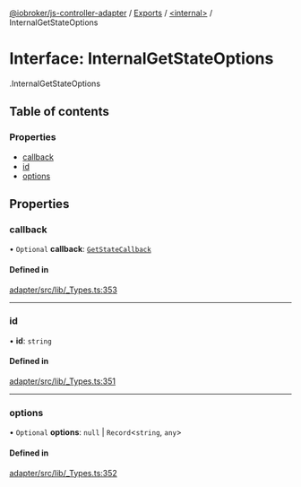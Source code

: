 [@iobroker/js-controller-adapter](../README.md) / [Exports](../modules.md) / [<internal\>](../modules/internal_.md) / InternalGetStateOptions

# Interface: InternalGetStateOptions

[<internal>](../modules/internal_.md).InternalGetStateOptions

## Table of contents

### Properties

- [callback](internal_.InternalGetStateOptions.md#callback)
- [id](internal_.InternalGetStateOptions.md#id)
- [options](internal_.InternalGetStateOptions.md#options)

## Properties

### callback

• `Optional` **callback**: [`GetStateCallback`](../modules/internal_.md#getstatecallback)

#### Defined in

[adapter/src/lib/_Types.ts:353](https://github.com/ioBroker/ioBroker.js-controller/blob/c580eb7e/packages/adapter/src/lib/_Types.ts#L353)

___

### id

• **id**: `string`

#### Defined in

[adapter/src/lib/_Types.ts:351](https://github.com/ioBroker/ioBroker.js-controller/blob/c580eb7e/packages/adapter/src/lib/_Types.ts#L351)

___

### options

• `Optional` **options**: ``null`` \| `Record`<`string`, `any`\>

#### Defined in

[adapter/src/lib/_Types.ts:352](https://github.com/ioBroker/ioBroker.js-controller/blob/c580eb7e/packages/adapter/src/lib/_Types.ts#L352)
